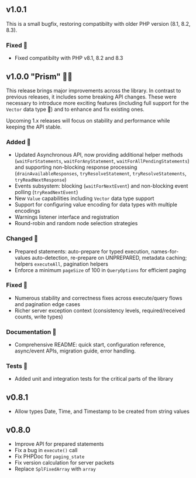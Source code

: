 ## v1.0.1

This is a small bugfix, restoring compatibilty with older PHP version (8.1, 8.2, 8.3).

### Fixed 🔷
* Fixed compatibilty with PHP v8.1, 8.2 and 8.3

## v1.0.0 "Prism" 🔷🌈

This release brings major improvements across the library.
In contrast to previous releases, it includes some breaking API changes. These were necessary to introduce more exciting features (including full support for the `Vector` data type 🤖) and to enhance and fix existing ones.

Upcoming 1.x releases will focus on stability and performance while keeping the API stable.

### Added 🔷
* Updated Asynchronous API, now providing additional helper methods (`waitForStatements`, `waitForAnyStatement`, `waitForAllPendingStatements`) and supporting non-blocking response processing (`drainAvailableResponses`, `tryResolveStatement`, `tryResolveStatements`, `tryReadNextResponse`)
* Events subsystem: blocking (`waitForNextEvent`) and non-blocking event polling (`tryReadNextEvent`)
* New `Value` capabilities including `Vector` data type support
* Support for configuring value encoding for data types with multiple encodings
* Warnings listener interface and registration
* Round-robin and random node selection strategies

### Changed 🔷
* Prepared statements: auto-prepare for typed execution, names-for-values auto-detection, re-prepare on UNPREPARED, metadata caching; helpers `executeAll`, pagination helpers
* Enforce a minimum `pageSize` of 100 in `QueryOptions` for efficient paging

### Fixed 🔷
* Numerous stability and correctness fixes across execute/query flows and pagination edge cases
* Richer server exception context (consistency levels, required/received counts, write types)

### Documentation 🔷
* Comprehensive README: quick start, configuration reference, async/event APIs, migration guide, error handling.

### Tests 🔷
* Added unit and integration tests for the critical parts of the library

## v0.8.1
* Allow types Date, Time, and Timestamp to be created from string values

## v0.8.0
* Improve API for prepared statements
* Fix a bug in `execute()` call
* Fix PHPDoc for `paging_state`
* Fix version calculation for server packets
* Replace `SplFixedArray` with `array`
